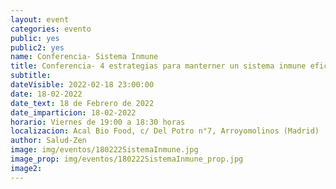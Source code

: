 ```yaml
---
layout: event
categories: evento
public: yes
public2: yes
name: Conferencia- Sistema Inmune
title: Conferencia- 4 estrategias para manterner un sistema inmune eficaz
subtitle:
dateVisible: 2022-02-18 23:00:00
date: 18-02-2022
date_text: 18 de Febrero de 2022
date_imparticion: 18-02-2022
horario: Viernes de 19:00 a 18:30 horas
localizacion: Acal Bio Food, c/ Del Potro n°7, Arroyomolinos (Madrid)
author: Salud-Zen
image: img/eventos/180222SistemaInmune.jpg
image_prop: img/eventos/180222SistemaInmune_prop.jpg
image2:
---
```

